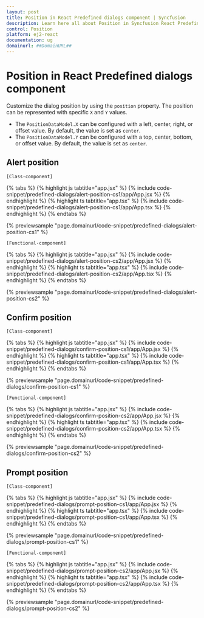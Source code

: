 ```yaml
---
layout: post
title: Position in React Predefined dialogs component | Syncfusion
description: Learn here all about Position in Syncfusion React Predefined dialogs component of Syncfusion Essential JS 2 and more.
control: Position 
platform: ej2-react
documentation: ug
domainurl: ##DomainURL##
---
```


# Position in React Predefined dialogs component

Customize the dialog position by using the `position` property. The position can be represented with specific `X` and `Y` values.

* The `PositionDataModel.X` can be configured with a left, center, right, or offset value. By default, the value is set as `center`.
* The `PositionDataModel.Y` can be configured with a top, center, bottom, or offset value. By default, the value is set as `center`.

## Alert position

`[Class-component]`

{% tabs %}
{% highlight js tabtitle="app.jsx" %}
{% include code-snippet/predefined-dialogs/alert-position-cs1/app/App.jsx %}
{% endhighlight %}
{% highlight ts tabtitle="app.tsx" %}
{% include code-snippet/predefined-dialogs/alert-position-cs1/app/App.tsx %}
{% endhighlight %}
{% endtabs %}

 {% previewsample "page.domainurl/code-snippet/predefined-dialogs/alert-position-cs1" %}

`[Functional-component]`

{% tabs %}
{% highlight js tabtitle="app.jsx" %}
{% include code-snippet/predefined-dialogs/alert-position-cs2/app/App.jsx %}
{% endhighlight %}
{% highlight ts tabtitle="app.tsx" %}
{% include code-snippet/predefined-dialogs/alert-position-cs2/app/App.tsx %}
{% endhighlight %}
{% endtabs %}

 {% previewsample "page.domainurl/code-snippet/predefined-dialogs/alert-position-cs2" %}

## Confirm position

`[Class-component]`

{% tabs %}
{% highlight js tabtitle="app.jsx" %}
{% include code-snippet/predefined-dialogs/confirm-position-cs1/app/App.jsx %}
{% endhighlight %}
{% highlight ts tabtitle="app.tsx" %}
{% include code-snippet/predefined-dialogs/confirm-position-cs1/app/App.tsx %}
{% endhighlight %}
{% endtabs %}

 {% previewsample "page.domainurl/code-snippet/predefined-dialogs/confirm-position-cs1" %}

`[Functional-component]`

{% tabs %}
{% highlight js tabtitle="app.jsx" %}
{% include code-snippet/predefined-dialogs/confirm-position-cs2/app/App.jsx %}
{% endhighlight %}
{% highlight ts tabtitle="app.tsx" %}
{% include code-snippet/predefined-dialogs/confirm-position-cs2/app/App.tsx %}
{% endhighlight %}
{% endtabs %}

 {% previewsample "page.domainurl/code-snippet/predefined-dialogs/confirm-position-cs2" %}

## Prompt position

`[Class-component]`

{% tabs %}
{% highlight js tabtitle="app.jsx" %}
{% include code-snippet/predefined-dialogs/prompt-position-cs1/app/App.jsx %}
{% endhighlight %}
{% highlight ts tabtitle="app.tsx" %}
{% include code-snippet/predefined-dialogs/prompt-position-cs1/app/App.tsx %}
{% endhighlight %}
{% endtabs %}

 {% previewsample "page.domainurl/code-snippet/predefined-dialogs/prompt-position-cs1" %}

`[Functional-component]`

{% tabs %}
{% highlight js tabtitle="app.jsx" %}
{% include code-snippet/predefined-dialogs/prompt-position-cs2/app/App.jsx %}
{% endhighlight %}
{% highlight ts tabtitle="app.tsx" %}
{% include code-snippet/predefined-dialogs/prompt-position-cs2/app/App.tsx %}
{% endhighlight %}
{% endtabs %}

 {% previewsample "page.domainurl/code-snippet/predefined-dialogs/prompt-position-cs2" %}